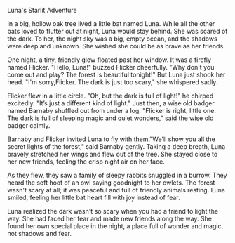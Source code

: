 Luna's Starlit Adventure

In a big, hollow oak tree lived a little bat named Luna. While all the other bats loved to flutter out at night, Luna would stay behind. She was scared of the dark. To her, the night sky was a big, empty ocean, and the shadows were deep and unknown. She wished she could be as brave as her friends.

One night, a tiny, friendly glow floated past her window. It was a firefly named Flicker. "Hello, Luna!" buzzed Flicker cheerfully. "Why don't you come out and play? The forest is beautiful tonight!" But Luna just shook her head. "I'm sorry,Flicker. The dark is just too scary," she whispered sadly.

Flicker flew in a little circle. "Oh, but the dark is full of light!" he chirped excitedly. "It’s just a different kind of light." Just then, a wise old badger named Barnaby shuffled out from under a log. "Flicker is right, little one. The dark is full of sleeping magic and quiet wonders," said the wise old badger calmly.

Barnaby and Flicker invited Luna to fly with them."We'll show you all the secret lights of the forest," said Barnaby gently. Taking a deep breath, Luna bravely stretched her wings and flew out of the tree. She stayed close to her new friends, feeling the crisp night air on her face.

As they flew, they saw a family of sleepy rabbits snuggled in a burrow. They heard the soft hoot of an owl saying goodnight to her owlets. The forest wasn't scary at all; it was peaceful and full of friendly animals resting. Luna smiled, feeling her little bat heart fill with joy instead of fear.

Luna realized the dark wasn't so scary when you had a friend to light the way. She had faced her fear and made new friends along the way. She found her own special place in the night, a place full of wonder and magic, not shadows and fear.